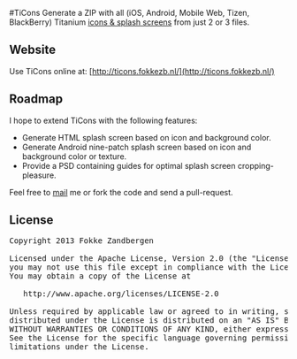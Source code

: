 #TiCons
Generate a ZIP with all (iOS, Android, Mobile Web, Tizen, BlackBerry) Titanium [icons & splash screens](http://docs.appcelerator.com/titanium/latest/#!/guide/Icons_and_Splash_Screens) from just 2 or 3 files.

## Website
Use TiCons online at: [http://ticons.fokkezb.nl/](http://ticons.fokkezb.nl/)

## Roadmap
I hope to extend TiCons with the following features:

* Generate HTML splash screen based on icon and background color.
* Generate Android nine-patch splash screen based on icon and background color or texture.
* Provide a PSD containing guides for optimal splash screen cropping-pleasure.

Feel free to [mail](mail@fokkezb.nl) me or fork the code and send a pull-request.

## License

<pre>
Copyright 2013 Fokke Zandbergen

Licensed under the Apache License, Version 2.0 (the "License");
you may not use this file except in compliance with the License.
You may obtain a copy of the License at

   http://www.apache.org/licenses/LICENSE-2.0

Unless required by applicable law or agreed to in writing, software
distributed under the License is distributed on an "AS IS" BASIS,
WITHOUT WARRANTIES OR CONDITIONS OF ANY KIND, either express or implied.
See the License for the specific language governing permissions and
limitations under the License.
</pre>
